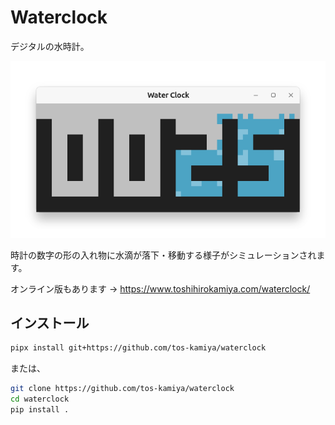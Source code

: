 Waterclock
==========

デジタルの水時計。

![](waterclock-screenshot2.png)

時計の数字の形の入れ物に水滴が落下・移動する様子がシミュレーションされます。  

オンライン版もあります → https://www.toshihirokamiya.com/waterclock/

## インストール

```sh
pipx install git+https://github.com/tos-kamiya/waterclock
```

または、

```sh
git clone https://github.com/tos-kamiya/waterclock
cd waterclock
pip install .
```

